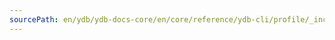 ```yaml
---
sourcePath: en/ydb/ydb-docs-core/en/core/reference/ydb-cli/profile/_includes/location_overlay.md
---
```

